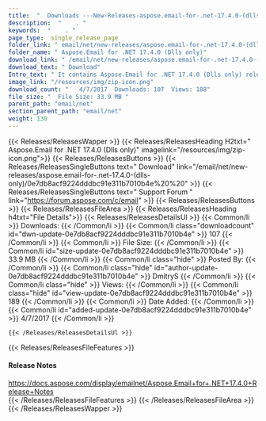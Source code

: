 ```yaml
---
title:  "  Downloads ---New-Releases-aspose.email-for-.net-17.4.0-(dlls-only) . " 
description:  "    . " 
keywords:  "    . " 
page_type:  single_release_page
folder_link: " email/net/new-releases/aspose.email-for-.net-17.4.0-(dlls-only)/"
folder_name: " Aspose.Email for .NET 17.4.0 (Dlls only)"
download_link: " /email/net/new-releases/aspose.email-for-.net-17.4.0-(dlls-only)/0e7db8acf9224dddbc91e311b7010b4e"
download_text: " Download"
Intro_text: " It contains Aspose.Email for .NET 17.4.0 (Dlls only) release."
image_link: "/resources/img/zip-icon.png"
download_count: "   4/7/2017  Downloads: 107  Views: 188"
file_size: "  File Size: 33.9 MB "
parent_path: "email/net"
section_parent_path: "email/net"
weight: 130 
---
```


{{< Releases/ReleasesWapper >}}
  {{< Releases/ReleasesHeading H2txt=" Aspose.Email for .NET 17.4.0 (Dlls only)" imagelink="/resources/img/zip-icon.png">}}
  {{< Releases/ReleasesButtons >}}
    {{< Releases/ReleasesSingleButtons text=" Download" link="/email/net/new-releases/aspose.email-for-.net-17.4.0-(dlls-only)/0e7db8acf9224dddbc91e311b7010b4e%20%20" >}}
    {{< Releases/ReleasesSingleButtons text=" Support Forum " link="https://forum.aspose.com/c/email" >}}
  {{< Releases/ReleasesButtons >}}
  {{< Releases/ReleasesFileArea >}}
    {{< Releases/ReleasesHeading h4txt="File Details">}}
    {{< Releases/ReleasesDetailsUl >}}
            {{< Common/li  >}} Downloads: {{< /Common/li >}} 
      {{< Common/li class="downloadcount" id="dwn-update-0e7db8acf9224dddbc91e311b7010b4e" >}} 107 {{< /Common/li >}} 
      {{< Common/li  >}} File Size: {{< /Common/li >}} 
      {{< Common/li id="size-update-0e7db8acf9224dddbc91e311b7010b4e" >}} 33.9 MB {{< /Common/li >}} 
      {{< Common/li  class="hide" >}} Posted By: {{< /Common/li >}} 
      {{< Common/li class="hide" id="author-update-0e7db8acf9224dddbc91e311b7010b4e" >}} DmitryS {{< /Common/li >}} 
      {{< Common/li class="hide"  >}} Views: {{< /Common/li >}} 
      {{< Common/li class="hide" id="view-update-0e7db8acf9224dddbc91e311b7010b4e" >}} 189 {{< /Common/li >}} 
      {{< Common/li  >}} Date Added: {{< /Common/li >}} 
      {{< Common/li id="added-update-0e7db8acf9224dddbc91e311b7010b4e" >}} 4/7/2017 {{< /Common/li >}} 

    {{< /Releases/ReleasesDetailsUl >}}

  {{< Releases/ReleasesFileFeatures >}}
      <h4>Release Notes</h4><div><a href="https://docs.aspose.com/display/emailnet/Aspose.Email+for+.NET+17.4.0+Release+Notes">https://docs.aspose.com/display/emailnet/Aspose.Email+for+.NET+17.4.0+Release+Notes</a></div>
  {{< /Releases/ReleasesFileFeatures >}}
 {{< /Releases/ReleasesFileArea >}}
{{< /Releases/ReleasesWapper >}}


